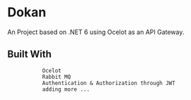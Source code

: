 # Dokan
   An Project based on .NET 6 using Ocelot as an API Gateway.
   
## Built With
               Ocelot                     
               Rabbit MQ
               Authentication & Authorization through JWT
               adding more ...

